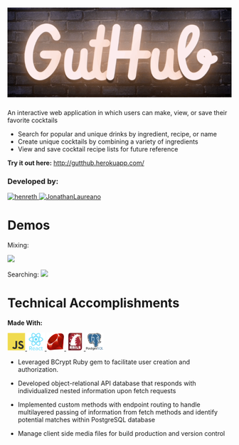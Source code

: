 # <img src="assets/Guthub-logo.gif" width="600">

An interactive web application in which users can make, view, or save their favorite cocktails

* Search for popular and unique drinks by ingredient, recipe, or name
* Create unique cocktails by combining a variety of ingredients
* View and save cocktail recipe lists for future reference

**Try it out here:** http://gutthub.herokuapp.com/

### Developed by: 

<a href="https://github.com/henreth" target="_blank" title="henreth">
  <img src="https://github.com/henreth.png?size=50" height="45" width="45" alt="henreth"/>
</a>

<a href="https://github.com/JonathanLaureano" target="_blank" title="JonathanLaureano">
  <img src="https://github.com/JonathanLaureano.png?size=50" height="45" width="45" alt="JonathanLaureano"/>
</a>

# Demos

Mixing:

<img src="assets/demo-mix.gif" width="500">

Searching:
<img src="assets/demo-search.gif" width="500">

# Technical Accomplishments

**Made With:** 

<a href="https://developer.mozilla.org/en-US/docs/Web/JavaScript" target="_blank" rel="noreferrer"> <img src="https://raw.githubusercontent.com/devicons/devicon/master/icons/javascript/javascript-original.svg" alt="javascript" width="40" height="40"/> </a> 
  <a href="https://reactjs.org/" target="_blank" rel="noreferrer"> <img src="https://raw.githubusercontent.com/devicons/devicon/master/icons/react/react-original-wordmark.svg" alt="react" width="40" height="40"/> </a> 
  <a href="https://www.ruby-lang.org/en/" target="_blank" rel="noreferrer"> <img src="https://raw.githubusercontent.com/devicons/devicon/master/icons/ruby/ruby-original.svg" alt="ruby" width="40" height="40"/> </a>
   <a href="https://rubyonrails.org" target="_blank" rel="noreferrer"> <img src="https://raw.githubusercontent.com/devicons/devicon/master/icons/rails/rails-original-wordmark.svg" alt="rails" width="40" height="40"/> </a> 
    <a href="https://www.postgresql.org" target="_blank" rel="noreferrer"> <img src="https://raw.githubusercontent.com/devicons/devicon/master/icons/postgresql/postgresql-original-wordmark.svg" alt="postgresql" width="40" height="40"/> </a>

</p>

* Leveraged BCrypt Ruby gem to facilitate user creation and authorization.

* Developed object-relational API database that responds with individualized nested information upon fetch requests

* Implemented custom methods with endpoint routing to handle multilayered passing of information from fetch methods and identify potential matches within PostgreSQL database

* Manage client side media files for build production and version control

